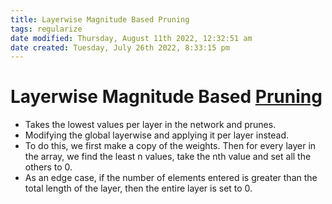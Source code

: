 ```yaml
---
title: Layerwise Magnitude Based Pruning
tags: regularize
date modified: Thursday, August 11th 2022, 12:32:51 am
date created: Tuesday, July 26th 2022, 8:33:15 pm
---
```


# Layerwise Magnitude Based [Pruning](Pruning.md)
- Takes the lowest values per layer in the network and prunes.
- Modifying the global layerwise and applying it per layer instead.
- To do this, we first make a copy of the weights. Then for every layer in the array, we find the least n values, take the nth value and set all the others to 0.
- As an edge case, if the number of elements entered is greater than the total length of the layer, then the entire layer is set to 0.

